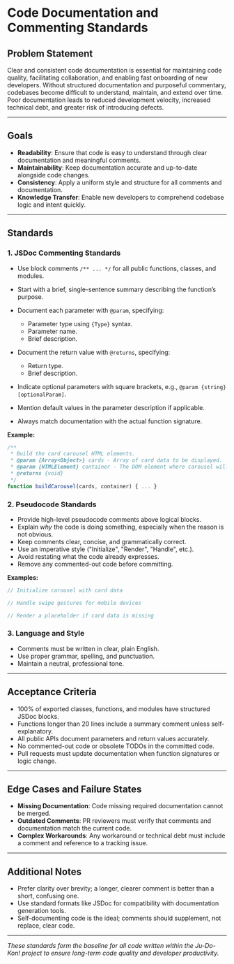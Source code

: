 # Code Documentation and Commenting Standards

## Problem Statement

Clear and consistent code documentation is essential for maintaining code quality, facilitating collaboration, and enabling fast onboarding of new developers. Without structured documentation and purposeful commentary, codebases become difficult to understand, maintain, and extend over time. Poor documentation leads to reduced development velocity, increased technical debt, and greater risk of introducing defects.

---

## Goals

* **Readability**: Ensure that code is easy to understand through clear documentation and meaningful comments.
* **Maintainability**: Keep documentation accurate and up-to-date alongside code changes.
* **Consistency**: Apply a uniform style and structure for all comments and documentation.
* **Knowledge Transfer**: Enable new developers to comprehend codebase logic and intent quickly.

---

## Standards

### 1. JSDoc Commenting Standards

* Use block comments `/** ... */` for all public functions, classes, and modules.
* Start with a brief, single-sentence summary describing the function’s purpose.
* Document each parameter with `@param`, specifying:

  * Parameter type using `{Type}` syntax.
  * Parameter name.
  * Brief description.
* Document the return value with `@returns`, specifying:

  * Return type.
  * Brief description.
* Indicate optional parameters with square brackets, e.g., `@param {string} [optionalParam]`.
* Mention default values in the parameter description if applicable.
* Always match documentation with the actual function signature.

**Example:**

```javascript
/**
 * Build the card carousel HTML elements.
 * @param {Array<Object>} cards - Array of card data to be displayed.
 * @param {HTMLElement} container - The DOM element where carousel will be injected.
 * @returns {void}
 */
function buildCarousel(cards, container) { ... }
```

### 2. Pseudocode Standards

* Provide high-level pseudocode comments above logical blocks.
* Explain *why* the code is doing something, especially when the reason is not obvious.
* Keep comments clear, concise, and grammatically correct.
* Use an imperative style ("Initialize", "Render", "Handle", etc.).
* Avoid restating what the code already expresses.
* Remove any commented-out code before committing.

**Examples:**

```javascript
// Initialize carousel with card data

// Handle swipe gestures for mobile devices

// Render a placeholder if card data is missing
```

### 3. Language and Style

* Comments must be written in clear, plain English.
* Use proper grammar, spelling, and punctuation.
* Maintain a neutral, professional tone.

---

## Acceptance Criteria

* 100% of exported classes, functions, and modules have structured JSDoc blocks.
* Functions longer than 20 lines include a summary comment unless self-explanatory.
* All public APIs document parameters and return values accurately.
* No commented-out code or obsolete TODOs in the committed code.
* Pull requests must update documentation when function signatures or logic change.

---

## Edge Cases and Failure States

* **Missing Documentation**: Code missing required documentation cannot be merged.
* **Outdated Comments**: PR reviewers must verify that comments and documentation match the current code.
* **Complex Workarounds**: Any workaround or technical debt must include a comment and reference to a tracking issue.

---

## Additional Notes

* Prefer clarity over brevity; a longer, clearer comment is better than a short, confusing one.
* Use standard formats like JSDoc for compatibility with documentation generation tools.
* Self-documenting code is the ideal; comments should supplement, not replace, clear code.

---

*These standards form the baseline for all code written within the Ju-Do-Kon! project to ensure long-term code quality and developer productivity.*
